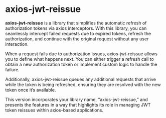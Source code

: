 # axios-jwt-reissue

**axios-jwt-reissue** is a library that simplifies the automatic refresh of authorization tokens via axios interceptors. With this library, you can seamlessly intercept failed requests due to expired tokens, refresh the authorization, and continue with the original request without any user interaction.

When a request fails due to authorization issues, axios-jwt-reissue allows you to define what happens next. You can either trigger a refresh call to obtain a new authorization token or implement custom logic to handle the failure.

Additionally, axios-jwt-reissue queues any additional requests that arrive while the token is being refreshed, ensuring they are resolved with the new token once it’s available.

This version incorporates your library name, “axios-jwt-reissue,” and presents the features in a way that highlights its role in managing JWT token reissues within axios-based applications.
